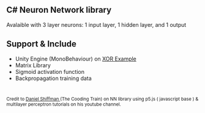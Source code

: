 ## C# Neuron Network library 
 
Avalaible with 3 layer neurons: 1 input layer, 1 hidden layer, and 1 output

## Support & Include
- Unity Engine (MonoBehaviour) on <a href="https://github.com/ariframadhani/nn-lib/blob/master/example/XOR.cs"> XOR Example </a>
- Matrix Library
- Sigmoid activation function 
- Backpropagation training data

#
<small> Credit to <a href="https://www.youtube.com/channel/UCvjgXvBlbQiydffZU7m1_aw"> Daniel Shiffman </a> (The Cooding Train) on NN library using p5.js ( javascript base ) & multilayer perceptron tutorials on his youtube channel. </small>